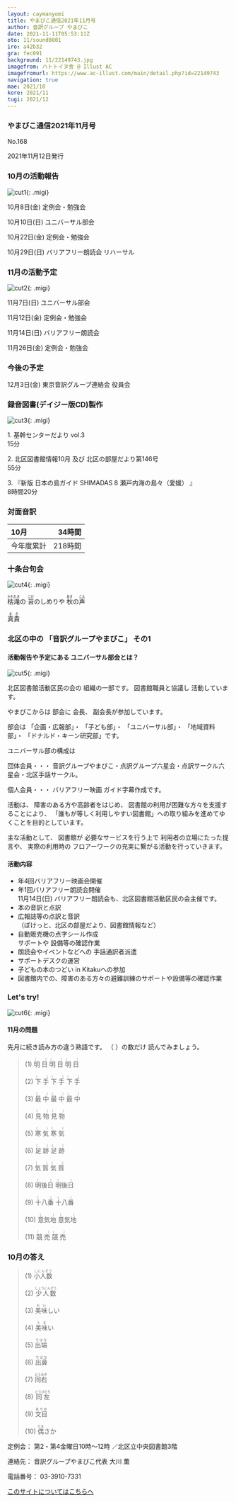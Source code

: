 ```yaml
---
layout: caymanyomi
title: やまびこ通信2021年11月号
author: 音訳グループ やまびこ
date: 2021-11-11T05:53:11Z
oto: 11/sound0001
iro: a42b32
gra: fec091
background: 11/22149743.jpg
imagefrom: ハトトイヌ舎 @ Illust AC
imagefromurl: https://www.ac-illust.com/main/detail.php?id=22149743
navigation: true
mae: 2021/10
kore: 2021/11
tugi: 2021/12
---
```



### <span data-dur="4.468" data-begin="2.750" id="xmri_0001" markdown="1">やまびこ通信2021年11月号</span>

<span data-dur="2.593" data-begin="7.218" id="xmri_0002" markdown="1">No.168</span>

<span data-dur="6.076" data-begin="9.811" id="xmri_0003" markdown="1">2021年11月12日発行</span>


### <span data-dur="3.373" data-begin="20.988" id="xmri_0006" markdown="1">10月の活動報告</span>

![cut1](media/11/cut1.png){: .migi}

<span data-dur="2.024" data-begin="26.211" id="xmri_0008" markdown="1">10月8日(金)</span>
<span data-dur="2.986" data-begin="28.235" id="xmri_0009" markdown="1">定例会・勉強会</span>

<span data-dur="2.054" data-begin="31.221" id="xmri_000A" markdown="1">10月10日(日)</span>
<span data-dur="2.504" data-begin="33.275" id="xmri_000B" markdown="1">ユニバーサル部会</span>

<span data-dur="2.391" data-begin="35.779" id="xmri_000C" markdown="1">10月22日(金)</span>
<span data-dur="2.986" data-begin="38.170" id="xmri_000D" markdown="1">定例会・勉強会</span>

<span data-dur="2.448" data-begin="41.156" id="xmri_000E" markdown="1">10月29日(日)</span>
<span data-dur="4.986" data-begin="43.604" id="xmri_000F" markdown="1">バリアフリー朗読会 リハーサル</span>


### <span data-dur="3.493" data-begin="48.590" id="xmri_0010" markdown="1">11月の活動予定</span>

![cut2](media/11/cut2.png){: .migi}

<span data-dur="2.296" data-begin="53.933" id="xmri_0012" markdown="1">11月7日(日)</span>
<span data-dur="2.504" data-begin="56.229" id="xmri_0013" markdown="1">ユニバーサル部会</span>

<span data-dur="2.494" data-begin="58.733" id="xmri_0014" markdown="1">11月12日(金)</span>
<span data-dur="2.986" data-begin="61.227" id="xmri_0015" markdown="1">定例会・勉強会</span>

<span data-dur="2.516" data-begin="64.213" id="xmri_0016" markdown="1">11月14日(日)</span>
<span data-dur="2.783" data-begin="66.729" id="xmri_0017" markdown="1">バリアフリー朗読会</span>

<span data-dur="2.742" data-begin="69.512" id="xmri_0018" markdown="1">11月26日(金)</span>
<span data-dur="4.386" data-begin="72.254" id="xmri_0019" markdown="1">定例会・勉強会</span>


### <span data-dur="2.629" data-begin="76.640" id="xmri_001A" markdown="1">今後の予定</span>

<span data-dur="2.103" data-begin="79.269" id="xmri_001B" markdown="1">12月3日(金)</span>
<span data-dur="5.676" data-begin="81.372" id="xmri_001C" markdown="1">東京音訳グループ連絡会 役員会</span>


### <span data-dur="4.727" data-begin="87.048" id="xmri_001D" markdown="1">録音図書(デイジー版CD)製作</span>

![cut3](media/11/cut3.png){: .migi}



<span data-dur="0.815" data-begin="95.245" id="xmri_0020" markdown="1">1. </span>
<span data-dur="2.692" data-begin="96.060" id="xmri_0021" markdown="1">基幹センターだより vol.3</span>  
<span data-dur="2.004" data-begin="98.752" id="xmri_0022" markdown="1">15分</span>

<span data-dur="0.704" data-begin="100.756" id="xmri_0023" markdown="1">2. </span>
<span data-dur="6.108" data-begin="101.460" id="xmri_0024" markdown="1">北区図書館情報10月 及び 北区の部屋だより第146号</span>  
<span data-dur="2.196" data-begin="107.568" id="xmri_0025" markdown="1">55分</span>

<span data-dur="0.871" data-begin="109.764" id="xmri_0026" markdown="1">3. </span>
<span data-dur="3.185" data-begin="110.635" id="xmri_0027" markdown="1">『新版 日本の島ガイド SHIMADAS</span>
<span data-dur="0.497" data-begin="113.820" id="xmri_0028" markdown="1">8</span>
<span data-dur="2.533" data-begin="114.317" id="xmri_0029" markdown="1">瀬戸内海の島々（愛媛）</span>
<span data-dur="0.5" data-begin="116.850" id="xmri_002A" markdown="1">』</span>  
<span data-dur="4.038" data-begin="117.350" id="xmri_002B" markdown="1">8時間20分</span>


### <span data-dur="2.666" data-begin="121.388" id="xmri_002C" markdown="1">対面音訳</span>

<span data-dur="1.123" data-begin="124.054" id="xmri_002D" markdown="1">10月</span>|<span data-dur="2.433" data-begin="125.177" id="xmri_002E" markdown="1">34時間</span>
|:---|---:|
<span data-dur="1.59" data-begin="127.610" id="xmri_002F" markdown="1">今年度累計</span>|<span data-dur="4.069" data-begin="129.200" id="xmri_0030" markdown="1">218時間</span>


### <span data-dur="2.768" data-begin="133.269" id="xmri_0031" markdown="1">十条台句会</span>

![cut4](media/11/cut4.png){: .migi}

<span data-dur="8.046" data-begin="137.887" id="xmri_0033" markdown="1"><ruby>枯滝<rp>(</rp><rt>かれたき</rt><rp>)</rp></ruby>の <ruby>苔<rp>(</rp><rt>こけ</rt><rp>)</rp></ruby>のしめりや <ruby>秋<rp>(</rp><rt>あき</rt><rp>)</rp></ruby>の<ruby>声<rp>(</rp><rt>こえ</rt><rp>)</rp></ruby></span>

<span data-dur="3.117" data-begin="145.933" id="xmri_0034" markdown="1" class="haigo"><ruby>真貴<rp>(</rp><rt>まき</rt><rp>)</rp></ruby></span>


### <span data-dur="5.003" data-begin="149.050" id="xmri_0035" markdown="1">北区の中の 「音訳グループやまびこ」 その1</span>

#### <span data-dur="5.1" data-begin="155.903" id="xmri_0037" markdown="1">活動報告や予定にある ユニバーサル部会とは？</span>

![cut5](media/11/cut5.png){: .migi}

<span data-dur="4.844" data-begin="161.003" id="xmri_0038" markdown="1">北区図書館活動区民の会の 組織の一部です。</span>
<span data-dur="4.788" data-begin="165.847" id="xmri_0039" markdown="1">図書館職員と協議し 活動しています。</span>

<span data-dur="2.21" data-begin="170.635" id="xmri_003A" markdown="1">やまびこからは 部会に</span>
<span data-dur="4.408" data-begin="172.845" id="xmri_003B" markdown="1">会長、 副会長が参加しています。</span>

<span data-dur="1.114" data-begin="177.253" id="xmri_003C" markdown="1">部会は</span>
<span data-dur="1.529" data-begin="178.367" id="xmri_003D" markdown="1">「企画・広報部」・</span>
<span data-dur="1.05" data-begin="179.896" id="xmri_003E" markdown="1">「子ども部」・</span>
<span data-dur="1.435" data-begin="180.946" id="xmri_003F" markdown="1">「ユニバーサル部」・</span>
<span data-dur="1.413" data-begin="182.381" id="xmri_0040" markdown="1">「地域資料部」・</span>
<span data-dur="3.566" data-begin="183.794" id="xmri_0041" markdown="1">「ドナルド・キーン研究部」です。</span>

<span data-dur="2.696" data-begin="187.360" id="xmri_0042" markdown="1">ユニバーサル部の構成は</span>

<span data-dur="1.463" data-begin="190.056" id="xmri_0043" markdown="1">団体会員・・・</span>
<span data-dur="8.091" data-begin="191.519" id="xmri_0044" markdown="1">音訳グループやまびこ・点訳グループ六星会・点訳サークル六星会・北区手話サークル。</span>

<span data-dur="1.336" data-begin="199.610" id="xmri_0045" markdown="1">個人会員・・・</span>
<span data-dur="5.311" data-begin="200.946" id="xmri_0046" markdown="1">バリアフリー映画 ガイド字幕作成です。</span>

<span data-dur="1.179" data-begin="206.257" id="xmri_0047" markdown="1">活動は、</span>
<span data-dur="2.846" data-begin="207.436" id="xmri_0048" markdown="1">障害のある方や高齢者をはじめ、</span>
<span data-dur="3.952" data-begin="210.282" id="xmri_0049" markdown="1">図書館の利用が困難な方々を支援することにより、</span>
<span data-dur="8.145" data-begin="214.234" id="xmri_004A" markdown="1">「誰もが等しく利用しやすい図書館」への取り組みを進めてゆくことを目的としています。</span>

<span data-dur="1.789" data-begin="222.379" id="xmri_004B" markdown="1">主な活動として、</span>
<span data-dur="3.684" data-begin="224.168" id="xmri_004C" markdown="1">図書館が 必要なサービスを行う上で</span>
<span data-dur="2.64" data-begin="227.852" id="xmri_004D" markdown="1">利用者の立場にたった提言や、</span>
<span data-dur="7.562" data-begin="230.492" id="xmri_004E" markdown="1">実際の利用時の フロアーワークの充実に繋がる活動を行っていきます。</span>

#### <span data-dur="2.015" data-begin="238.054" id="xmri_004F" markdown="1">活動内容</span>

- <span data-dur="3.905" data-begin="240.069" id="xmri_0050" markdown="1">年4回バリアフリー映画会開催</span>
- <span data-dur="3.917" data-begin="243.974" id="xmri_0051" markdown="1">年1回バリアフリー朗読会開催</span>  
  <span data-dur="4.209" data-begin="247.891" id="xmri_0052" markdown="1">11月14日(日) バリアフリー朗読会も、</span><span data-dur="4.517" data-begin="252.100" id="xmri_0053" markdown="1">北区図書館活動区民の会主催です。</span>
- <span data-dur="2.5" data-begin="256.617" id="xmri_0054" markdown="1">本の音訳と点訳</span>
- <span data-dur="2.543" data-begin="259.117" id="xmri_0055" markdown="1">広報誌等の点訳と音訳</span>  
  <span data-dur="1.068" data-begin="261.660" id="xmri_0056" markdown="1">（ぽけっと、</span><span data-dur="1.63" data-begin="262.728" id="xmri_0057" markdown="1">北区の部屋だより、</span><span data-dur="2.249" data-begin="264.358" id="xmri_0058" markdown="1">図書館情報など）</span>
- <span data-dur="3.601" data-begin="266.607" id="xmri_0059" markdown="1">自動販売機の点字シール作成</span>  
  <span data-dur="3.649" data-begin="270.208" id="xmri_005A" markdown="1">サポートや 設備等の確認作業</span>
- <span data-dur="4.253" data-begin="273.857" id="xmri_005B" markdown="1">朗読会やイベントなどへの 手話通訳者派遣</span>
- <span data-dur="2.465" data-begin="278.110" id="xmri_005C" markdown="1">サポートデスクの運営</span>
- <span data-dur="3.819" data-begin="280.575" id="xmri_005D" markdown="1">子どもの本のつどい in Kitakuへの参加</span>
- <span data-dur="1.505" data-begin="284.394" id="xmri_005E" markdown="1">図書館内での、</span><span data-dur="3.532" data-begin="285.899" id="xmri_005F" markdown="1">障害のある方々の避難訓練のサポートや</span><span data-dur="4.493" data-begin="289.431" id="xmri_0060" markdown="1">設備等の確認作業</span>


### <span data-dur="2.449" data-begin="294.424" id="xmri_0062" markdown="1">Let's try!</span>

![cut6](media/11/cut6.png){: .migi}


#### <span data-dur="3.045" data-begin="298.723" id="xmri_0064" markdown="1">11月の問題</span>

<span data-dur="4.303" data-begin="301.768" id="xmri_0065" markdown="1">先月に続き読み方の違う熟語です。</span>
<span data-dur="4.699" data-begin="306.071" id="xmri_0066" markdown="1">（ ）の数だけ 読んでみましょう。</span>





<blockquote markdown="1">
(1) <ruby>明日<rp>(</rp><rt>（　　　）</rt><rp>)</rp></ruby> <ruby>明日<rp>(</rp><rt>（　　　）</rt><rp>)</rp></ruby> <ruby>明日<rp>(</rp><rt>（　　　）</rt><rp>)</rp></ruby>

(2) <ruby>下手<rp>(</rp><rt>（　　　）</rt><rp>)</rp></ruby> <ruby>下手<rp>(</rp><rt>（　　　）</rt><rp>)</rp></ruby> <ruby>下手<rp>(</rp><rt>（　　　）</rt><rp>)</rp></ruby>

(3) <ruby>最中<rp>(</rp><rt>（　　　）</rt><rp>)</rp></ruby> <ruby>最中<rp>(</rp><rt>（　　　）</rt><rp>)</rp></ruby> <ruby>最中<rp>(</rp><rt>（　　　）</rt><rp>)</rp></ruby>

(4) <ruby>見物<rp>(</rp><rt>（　　　）</rt><rp>)</rp></ruby> <ruby>見物<rp>(</rp><rt>（　　　）</rt><rp>)</rp></ruby>

(5) <ruby>寒気<rp>(</rp><rt>（　　　）</rt><rp>)</rp></ruby> <ruby>寒気<rp>(</rp><rt>（　　　）</rt><rp>)</rp></ruby>

(6) <ruby>足跡<rp>(</rp><rt>（　　　）</rt><rp>)</rp></ruby> <ruby>足跡<rp>(</rp><rt>（　　　）</rt><rp>)</rp></ruby>

(7) <ruby>気質<rp>(</rp><rt>（　　　）</rt><rp>)</rp></ruby> <ruby>気質<rp>(</rp><rt>（　　　）</rt><rp>)</rp></ruby>

(8) <ruby>明後日<rp>(</rp><rt>（　　　）</rt><rp>)</rp></ruby> <ruby>明後日<rp>(</rp><rt>（　　　）</rt><rp>)</rp></ruby>

(9) <ruby>十八番<rp>(</rp><rt>（　　　）</rt><rp>)</rp></ruby> <ruby>十八番<rp>(</rp><rt>（　　　）</rt><rp>)</rp></ruby>

(10) <ruby>意気地<rp>(</rp><rt>（　　　）</rt><rp>)</rp></ruby> <ruby>意気地<rp>(</rp><rt>（　　　）</rt><rp>)</rp></ruby>

(11) <ruby>競売<rp>(</rp><rt>（　　　）</rt><rp>)</rp></ruby> <ruby>競売<rp>(</rp><rt>（　　　）</rt><rp>)</rp></ruby>


</blockquote>

### <span data-dur="2.779" data-begin="315.295" id="xmri_0068" markdown="1">10月の答え</span>

<blockquote markdown="1">
<span data-dur="1.177" data-begin="318.074" id="xmri_0069" markdown="1">(1) </span>
<span data-dur="1.619" data-begin="319.251" id="xmri_006A" markdown="1"><ruby>小人数<rp>(</rp><rt>こにんずう</rt><rp>)</rp></ruby></span>

<span data-dur="1.017" data-begin="320.870" id="xmri_006B" markdown="1">(2) </span>
<span data-dur="1.756" data-begin="321.887" id="xmri_006C" markdown="1"><ruby>少人数<rp>(</rp><rt>しょうにんずう</rt><rp>)</rp></ruby></span>

<span data-dur="1.143" data-begin="323.643" id="xmri_006D" markdown="1">(3) </span>
<span data-dur="1.508" data-begin="324.786" id="xmri_006E" markdown="1"><ruby>美味<rp>(</rp><rt>おい</rt><rp>)</rp></ruby>しい</span>

<span data-dur="1.119" data-begin="326.294" id="xmri_006F" markdown="1">(4) </span>
<span data-dur="1.351" data-begin="327.413" id="xmri_0070" markdown="1"><ruby>美味<rp>(</rp><rt>うま</rt><rp>)</rp></ruby>い</span>

<span data-dur="1.046" data-begin="328.764" id="xmri_0071" markdown="1">(5) </span>
<span data-dur="1.499" data-begin="329.810" id="xmri_0072" markdown="1"><ruby>出端<rp>(</rp><rt>ではな</rt><rp>)</rp></ruby></span>

<span data-dur="1.177" data-begin="331.309" id="xmri_0073" markdown="1">(6) </span>
<span data-dur="1.505" data-begin="332.486" id="xmri_0074" markdown="1"><ruby>出鼻<rp>(</rp><rt>でばな</rt><rp>)</rp></ruby></span>

<span data-dur="1.17" data-begin="333.991" id="xmri_0075" markdown="1">(7) </span>
<span data-dur="1.563" data-begin="335.161" id="xmri_0076" markdown="1"><ruby>同右<rp>(</rp><rt>どうみぎ</rt><rp>)</rp></ruby></span>

<span data-dur="1.211" data-begin="336.724" id="xmri_0077" markdown="1">(8) </span>
<span data-dur="1.683" data-begin="337.935" id="xmri_0078" markdown="1"><ruby>同左<rp>(</rp><rt>どうひだり</rt><rp>)</rp></ruby></span>

<span data-dur="1.197" data-begin="339.618" id="xmri_0079" markdown="1">(9) </span>
<span data-dur="1.429" data-begin="340.815" id="xmri_007A" markdown="1"><ruby>文目<rp>(</rp><rt>あやめ</rt><rp>)</rp></ruby></span>

<span data-dur="1.137" data-begin="342.244" id="xmri_007B" markdown="1">(10) </span>
<span data-dur="1.597" data-begin="343.381" id="xmri_007C" markdown="1"><ruby>偶<rp>(</rp><rt>たま</rt><rp>)</rp></ruby>さか</span>

</blockquote>


<span data-dur="1.204" data-begin="344.978" id="xmri_007D" markdown="1">定例会：</span>
<span data-dur="3.238" data-begin="346.182" id="xmri_007E" markdown="1">第2・第4金曜日10時～12時</span>
<span data-dur="3.047" data-begin="349.420" id="xmri_007F" markdown="1">／北区立中央図書館3階</span>  

<span data-dur="1.318" data-begin="352.467" id="xmri_0080" markdown="1">連絡先：</span>
<span data-dur="3.966" data-begin="353.785" id="xmri_0081" markdown="1">音訳グループやまびこ代表 大川 薫</span>  

<span data-dur="1.409" data-begin="357.751" id="xmri_0082" markdown="1">電話番号：</span>
<span data-dur="4.305" data-begin="359.160" id="xmri_0083" markdown="1">03-3910-7331</span>  

<a data-dur="5.93" data-begin="363.465" id="xmri_0084" markdown="1" href="mailto:ymbk2016ml@gmail.com?Subject=やまびこウェブサイトについて">このサイトについてはこちらへ</a>


